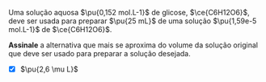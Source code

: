 Uma solução aquosa $\pu{0,152 mol.L-1}$ de glicose, $\ce{C6H12O6}$, deve ser usada para preparar $\pu{25 mL}$ de uma solução $\pu{1,59e-5 mol.L-1}$ de $\ce{C6H12O6}$.

**Assinale** a alternativa que mais se aproxima do volume da solução original que deve ser usado para preparar a solução desejada.

- [x] $\pu{2,6 \mu L}$

